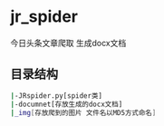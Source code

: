 # jr_spider
今日头条文章爬取 生成docx文档
## 目录结构
```bash
|-JRspider.py[spider类]
|-documnet[存放生成的docx文档]
|_img[存放爬到的图片 文件名以MD5方式命名]
```
